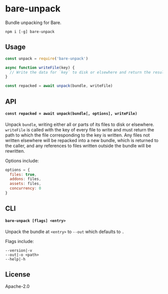 # bare-unpack

Bundle unpacking for Bare.

```
npm i [-g] bare-unpack
```

## Usage

```js
const unpack = require('bare-unpack')

async function writeFile(key) {
  // Write the data for `key` to disk or elsewhere and return the resulting path
}

const repacked = await unpack(bundle, writeFile)
```

## API

#### `const repacked = await unpack(bundle[, options], writeFile)`

Unpack `bundle`, writing either all or parts of its files to disk or elsewhere. `writeFile` is called with the key of every file to write and must return the path to which the file corresponding to the key is written. Any files not written elsewhere will be repacked into a new bundle, which is returned to the caller, and any references to files written outside the bundle will be rewritten.

Options include:

```js
options = {
  files: true,
  addons: files,
  assets: files,
  concurrency: 0
}
```

## CLI

#### `bare-unpack [flags] <entry>`

Unpack the bundle at `<entry>` to `--out` which defaults to `.`

Flags include:

```console
--version|-v
--out|-o <path>
--help|-h
```

## License

Apache-2.0

